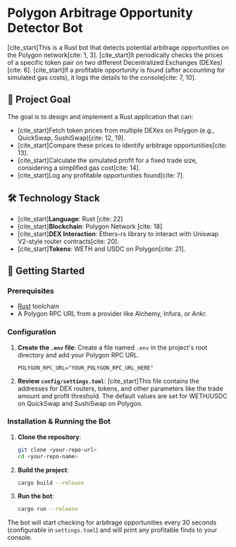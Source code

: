 # Polygon Arbitrage Opportunity Detector Bot

[cite_start]This is a Rust bot that detects potential arbitrage opportunities on the Polygon network[cite: 1, 3]. [cite_start]It periodically checks the prices of a specific token pair on two different Decentralized Exchanges (DEXes)[cite: 6]. [cite_start]If a profitable opportunity is found (after accounting for simulated gas costs), it logs the details to the console[cite: 7, 10].



## 🎯 Project Goal

The goal is to design and implement a Rust application that can:
- [cite_start]Fetch token prices from multiple DEXes on Polygon (e.g., QuickSwap, SushiSwap)[cite: 12, 19].
- [cite_start]Compare these prices to identify arbitrage opportunities[cite: 13].
- [cite_start]Calculate the simulated profit for a fixed trade size, considering a simplified gas cost[cite: 14].
- [cite_start]Log any profitable opportunities found[cite: 7].

## 🛠️ Technology Stack

- [cite_start]**Language**: Rust [cite: 22]
- [cite_start]**Blockchain**: Polygon Network [cite: 18]
- [cite_start]**DEX Interaction**: Ethers-rs library to interact with Uniswap V2-style router contracts[cite: 20].
- [cite_start]**Tokens**: WETH and USDC on Polygon[cite: 21].

## 🚀 Getting Started

### Prerequisites

- [Rust](https://www.rust-lang.org/tools/install) toolchain
- A Polygon RPC URL from a provider like Alchemy, Infura, or Ankr.

### Configuration

1.  **Create the `.env` file**:
    Create a file named `.env` in the project's root directory and add your Polygon RPC URL.

    ```dotenv
    POLYGON_RPC_URL="YOUR_POLYGON_RPC_URL_HERE"
    ```

2.  **Review `config/settings.toml`**:
    [cite_start]This file contains the addresses for DEX routers, tokens, and other parameters like the trade amount and profit threshold. The default values are set for WETH/USDC on QuickSwap and SushiSwap on Polygon.

### Installation & Running the Bot

1.  **Clone the repository**:
    ```sh
    git clone <your-repo-url>
    cd <your-repo-name>
    ```

2.  **Build the project**:
    ```sh
    cargo build --release
    ```

3.  **Run the bot**:
    ```sh
    cargo run --release
    ```

The bot will start checking for arbitrage opportunities every 30 seconds (configurable in `settings.toml`) and will print any profitable finds to your console.
